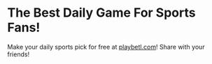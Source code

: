 # The Best Daily Game For Sports Fans!
Make your daily sports pick for free at [playbetl.com](https://playbetl.com)! Share with your friends!
